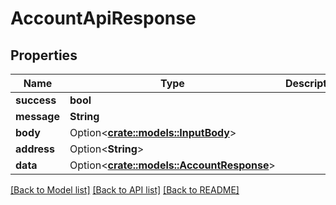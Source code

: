 # AccountApiResponse

## Properties

| Name        | Type                                                             | Description | Notes       |
| ----------- | ---------------------------------------------------------------- | ----------- | ----------- |
| **success** | **bool**                                                         |             |             |
| **message** | **String**                                                       |             |             |
| **body**    | Option<[**crate::models::InputBody**](InputBody.md)>             |             | \[optional] |
| **address** | Option<**String**>                                               |             | \[optional] |
| **data**    | Option<[**crate::models::AccountResponse**](AccountResponse.md)> |             | \[optional] |

[\[Back to Model list\]](./#documentation-for-models) [\[Back to API list\]](./#documentation-for-api-endpoints) [\[Back to README\]](./)
